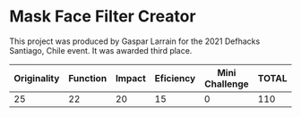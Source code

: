 Mask Face Filter Creator
======

This project was produced by Gaspar Larrain for the 2021 Defhacks Santiago, Chile event. It was awarded third place.

Originality   | Function     | Impact        | Eficiency     | Mini Challenge| TOTAL         |
------------- | -------------| ------------- | ------------- | ------------- | ------------- |
25            | 22           | 20            | 15            | 0             | 110           |
